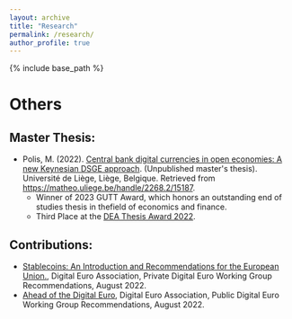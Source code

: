```yaml
---
layout: archive
title: "Research"
permalink: /research/
author_profile: true
---
```


{% include base_path %}

# Others

 ## Master Thesis:
- Polis, M. (2022). [Central bank digital currencies in open economies: A new Keynesian DSGE approach](https://matheo.uliege.be/bitstream/2268.2/15187/4/Central_Bank_Digital_Currencies_in_Open_Economies__A_NK_DSGE_approach.pdf). (Unpublished master's thesis). Université de Liège, Liège, Belgique. Retrieved from https://matheo.uliege.be/handle/2268.2/15187.
   * Winner of 2023 GUTT Award, which  honors an outstanding end of studies thesis in thefield of economics and finance.
   * Third Place at the [DEA Thesis Award 2022](https://blog.digital-euro-association.de/dea-thesis-awards-2023-recap).
  
## Contributions:
 - [Stablecoins: An Introduction and Recommendations for the European Union.](https://7869715.fs1.hubspotusercontent-na1.net/hubfs/7869715/Private%20Working%20Group%20paper.pdf), Digital Euro Association, Private Digital Euro Working Group Recommendations, August 2022. 
 -  [Ahead of the Digital Euro](https://7869715.fs1.hubspotusercontent-na1.net/hubfs/7869715/New%20-%20Public%20DEA%20Working%20Group%20Paper.pdf), Digital Euro Association, Public Digital Euro Working Group Recommendations, August 2022. 
   
  


